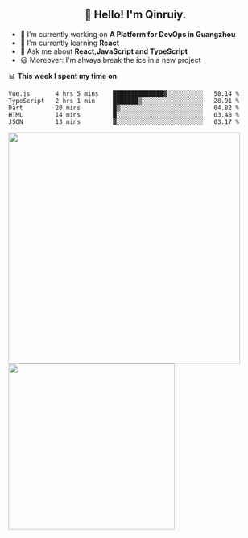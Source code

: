 <h2 align="center">👋 Hello! I'm Qinruiy.</h2>


- 🔭 I’m currently working on **A Platform for DevOps in Guangzhou**
- 🌱 I’m currently learning **React**
- 💬 Ask me about **React,JavaScript and TypeScript**
- 😃 Moreover: I'm always break the ice in a new project

📊 **This week I spent my time on**

<!--START_SECTION:waka-->
```text
Vue.js       4 hrs 5 mins    ██████████████▓░░░░░░░░░░   58.14 % 
TypeScript   2 hrs 1 min     ███████▒░░░░░░░░░░░░░░░░░   28.91 % 
Dart         20 mins         █▒░░░░░░░░░░░░░░░░░░░░░░░   04.82 % 
HTML         14 mins         █░░░░░░░░░░░░░░░░░░░░░░░░   03.48 % 
JSON         13 mins         ▓░░░░░░░░░░░░░░░░░░░░░░░░   03.17 % 
```
<!--END_SECTION:waka-->

<p>
<img align="left" width="460" src="https://github-readme-stats.vercel.app/api?username=Qinruiy&custom_title=Qrinruiy's Github Stats&theme=graywhite&hide_border=true"/> <img align="left" width="330" src="https://github-readme-stats.vercel.app/api/top-langs/?username=Qinruiy&layout=compact&theme=graywhite&hide_border=true"/>
</p>
